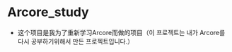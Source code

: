 # Arcore_study





















- 这个项目是我为了重新学习Arcore而做的项目（이 프로젝트는 내가 Arcore를 다시 공부하기위해서 만든 프로젝트입니다.）
